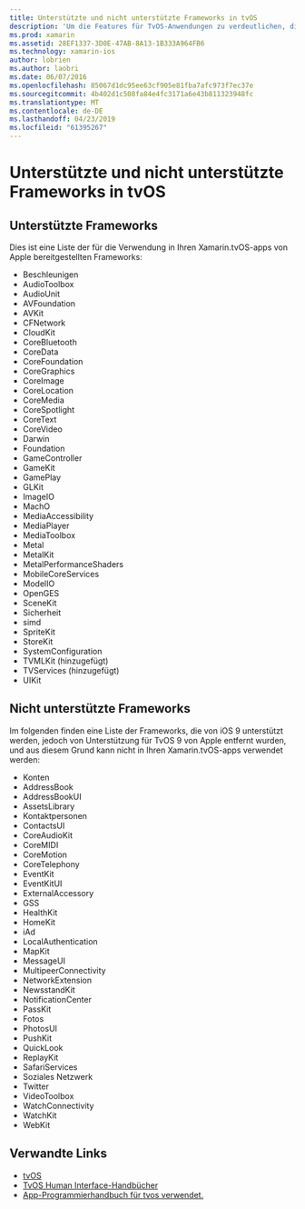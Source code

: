 ```yaml
---
title: Unterstützte und nicht unterstützte Frameworks in tvOS
description: 'Um die Features für TvOS-Anwendungen zu verdeutlichen, dieses Dokument enthält zwei Listen mit Apple-Frameworks: von TvOS unterstützt werden, und von TvOS nicht unterstützt.'
ms.prod: xamarin
ms.assetid: 28EF1337-3D0E-47AB-8A13-1B333A964FB6
ms.technology: xamarin-ios
author: lobrien
ms.author: laobri
ms.date: 06/07/2016
ms.openlocfilehash: 85067d1dc95ee63cf905e81fba7afc973f7ec37e
ms.sourcegitcommit: 4b402d1c508fa84e4fc3171a6e43b811323948fc
ms.translationtype: MT
ms.contentlocale: de-DE
ms.lasthandoff: 04/23/2019
ms.locfileid: "61395267"
---
```

# <a name="supported-and-unsupported-frameworks-in-tvos"></a>Unterstützte und nicht unterstützte Frameworks in tvOS

<a name="Supported-Frameworks" />

## <a name="supported-frameworks"></a>Unterstützte Frameworks

Dies ist eine Liste der für die Verwendung in Ihren Xamarin.tvOS-apps von Apple bereitgestellten Frameworks:

* Beschleunigen
* AudioToolbox
* AudioUnit
* AVFoundation
* AVKit
* CFNetwork
* CloudKit
* CoreBluetooth
* CoreData
* CoreFoundation
* CoreGraphics
* CoreImage
* CoreLocation
* CoreMedia
* CoreSpotlight
* CoreText
* CoreVideo
* Darwin
* Foundation
* GameController
* GameKit
* GamePlay
* GLKit
* ImageIO
* MachO
* MediaAccessibility
* MediaPlayer
* MediaToolbox
* Metal
* MetalKit
* MetalPerformanceShaders
* MobileCoreServices
* ModelIO
* OpenGES
* SceneKit
* Sicherheit
* simd
* SpriteKit
* StoreKit
* SystemConfiguration
* TVMLKit (hinzugefügt)
* TVServices (hinzugefügt)
* UIKit

<a name="Unsupported-Frameworks" />

## <a name="unsupported-frameworks"></a>Nicht unterstützte Frameworks

Im folgenden finden eine Liste der Frameworks, die von iOS 9 unterstützt werden, jedoch von Unterstützung für TvOS 9 von Apple entfernt wurden, und aus diesem Grund kann nicht in Ihren Xamarin.tvOS-apps verwendet werden:

* Konten
* AddressBook
* AddressBookUI
* AssetsLibrary
* Kontaktpersonen
* ContactsUI
* CoreAudioKit
* CoreMIDI
* CoreMotion
* CoreTelephony
* EventKit
* EventKitUI
* ExternalAccessory
* GSS
* HealthKit
* HomeKit
* iAd
* LocalAuthentication
* MapKit
* MessageUI
* MultipeerConnectivity
* NetworkExtension
* NewsstandKit
* NotificationCenter
* PassKit
* Fotos
* PhotosUI
* PushKit
* QuickLook
* ReplayKit
* SafariServices
* Soziales Netzwerk
* Twitter
* VideoToolbox
* WatchConnectivity
* WatchKit
* WebKit



## <a name="related-links"></a>Verwandte Links

- [tvOS](https://developer.apple.com/tvos/)
- [TvOS Human Interface-Handbücher](https://developer.apple.com/tvos/human-interface-guidelines/)
- [App-Programmierhandbuch für tvos verwendet.](https://developer.apple.com/library/prerelease/tvos/documentation/General/Conceptual/AppleTV_PG/)
